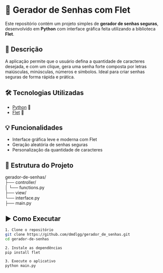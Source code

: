 # 🔐 Gerador de Senhas com Flet

Este repositório contém um projeto simples de **gerador de senhas seguras**, desenvolvido em **Python** com interface gráfica feita utilizando a biblioteca **Flet**.

## 🚀 Descrição

A aplicação permite que o usuário defina a quantidade de caracteres desejada, e com um clique, gera uma senha forte composta por letras maiúsculas, minúsculas, números e símbolos. Ideal para criar senhas seguras de forma rápida e prática.

## 🛠 Tecnologias Utilizadas

- [Python](https://www.python.org/) 🐍  
- [Flet](https://flet.dev/) 🎨

## 💡 Funcionalidades

- Interface gráfica leve e moderna com Flet
- Geração aleatória de senhas seguras
- Personalização da quantidade de caracteres

## 📁 Estrutura do Projeto
gerador-de-senhas/  
 ├── controller/  
  │ └── functions.py  
  ├── view/   
  └── interface.py   
 ├── main.py

## ▶️ Como Executar

```bash
1. Clone o repositório
git clone https://github.com/dmdlgg/gerador_de_senhas.git
cd gerador-de-senhas

2. Instale as dependências
pip install flet

3. Execute o aplicativo
python main.py
